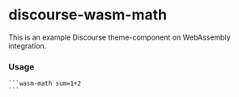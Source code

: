 # discourse-wasm-math

This is an example Discourse theme-component on WebAssembly integration.

### Usage

````
```wasm-math sum=1+2
```
````
